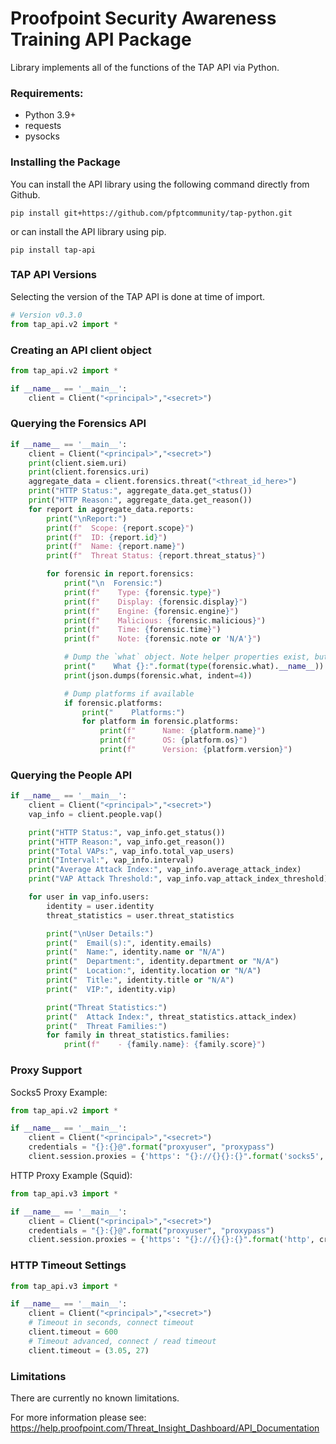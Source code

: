 # Proofpoint Security Awareness Training API Package

Library implements all of the functions of the TAP API via Python.

### Requirements:

* Python 3.9+
* requests
* pysocks

### Installing the Package

You can install the API library using the following command directly from Github.

```
pip install git+https://github.com/pfptcommunity/tap-python.git
```

or can install the API library using pip.

```
pip install tap-api
```

### TAP API Versions

Selecting the version of the TAP API is done at time of import.

```python
# Version v0.3.0 
from tap_api.v2 import *
```

### Creating an API client object

```python
from tap_api.v2 import *

if __name__ == '__main__':
    client = Client("<principal>","<secret>")
```

### Querying the Forensics API

```python
if __name__ == '__main__':
    client = Client("<principal>","<secret>")
    print(client.siem.uri)
    print(client.forensics.uri)
    aggregate_data = client.forensics.threat("<threat_id_here>")
    print("HTTP Status:", aggregate_data.get_status())
    print("HTTP Reason:", aggregate_data.get_reason())
    for report in aggregate_data.reports:
        print("\nReport:")
        print(f"  Scope: {report.scope}")
        print(f"  ID: {report.id}")
        print(f"  Name: {report.name}")
        print(f"  Threat Status: {report.threat_status}")

        for forensic in report.forensics:
            print("\n  Forensic:")
            print(f"    Type: {forensic.type}")
            print(f"    Display: {forensic.display}")
            print(f"    Engine: {forensic.engine}")
            print(f"    Malicious: {forensic.malicious}")
            print(f"    Time: {forensic.time}")
            print(f"    Note: {forensic.note or 'N/A'}")

            # Dump the `what` object. Note helper properties exist, but you must know the object type or type. 
            print("    What {}:".format(type(forensic.what).__name__))
            print(json.dumps(forensic.what, indent=4))

            # Dump platforms if available
            if forensic.platforms:
                print("    Platforms:")
                for platform in forensic.platforms:
                    print(f"      Name: {platform.name}")
                    print(f"      OS: {platform.os}")
                    print(f"      Version: {platform.version}")
```

### Querying the People API

```python
if __name__ == '__main__':
    client = Client("<principal>","<secret>")
    vap_info = client.people.vap()

    print("HTTP Status:", vap_info.get_status())
    print("HTTP Reason:", vap_info.get_reason())
    print("Total VAPs:", vap_info.total_vap_users)
    print("Interval:", vap_info.interval)
    print("Average Attack Index:", vap_info.average_attack_index)
    print("VAP Attack Threshold:", vap_info.vap_attack_index_threshold)

    for user in vap_info.users:
        identity = user.identity
        threat_statistics = user.threat_statistics

        print("\nUser Details:")
        print("  Email(s):", identity.emails)
        print("  Name:", identity.name or "N/A")
        print("  Department:", identity.department or "N/A")
        print("  Location:", identity.location or "N/A")
        print("  Title:", identity.title or "N/A")
        print("  VIP:", identity.vip)

        print("Threat Statistics:")
        print("  Attack Index:", threat_statistics.attack_index)
        print("  Threat Families:")
        for family in threat_statistics.families:
            print(f"    - {family.name}: {family.score}")
```

### Proxy Support

Socks5 Proxy Example:

```python
from tap_api.v2 import *

if __name__ == '__main__':
    client = Client("<principal>","<secret>")
    credentials = "{}:{}@".format("proxyuser", "proxypass")
    client.session.proxies = {'https': "{}://{}{}:{}".format('socks5', credentials, '<your_proxy>', '8128')}
```

HTTP Proxy Example (Squid):

```python
from tap_api.v3 import *

if __name__ == '__main__':
    client = Client("<principal>","<secret>")
    credentials = "{}:{}@".format("proxyuser", "proxypass")
    client.session.proxies = {'https': "{}://{}{}:{}".format('http', credentials, '<your_proxy>', '3128')}

```

### HTTP Timeout Settings

```python
from tap_api.v3 import *

if __name__ == '__main__':
    client = Client("<principal>","<secret>")
    # Timeout in seconds, connect timeout
    client.timeout = 600
    # Timeout advanced, connect / read timeout
    client.timeout = (3.05, 27)
```

### Limitations

There are currently no known limitations.

For more information please see: https://help.proofpoint.com/Threat_Insight_Dashboard/API_Documentation

